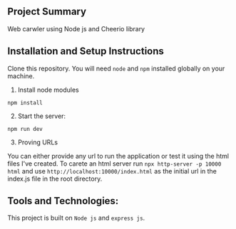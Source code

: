 ## Project Summary

Web carwler using Node js and Cheerio library

## Installation and Setup Instructions

Clone this repository. You will need `node` and `npm` installed globally on your machine.

1. Install node modules

`npm install`

2. Start the server:

`npm run dev`

3. Proving URLs

You can either provide any url to run the application or test it using the html files I've created. To carete an html server run `npx http-server -p 10000 html` and use `http://localhost:10000/index.html` as the initial url in the index.js file in the root directory.

## Tools and Technologies:

This project is built on `Node js` and `express js`.
